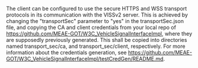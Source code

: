 The client can be configured to use the secure HTTPS and WSS transport protocols in its communication with the VISSv2 server. 
This is achieved by changing the "transportSec" parameter to "yes" in the transportSec.json file, 
and copying the CA and client credentials from your local repo of https://github.com/MEAE-GOT/W3C_VehicleSignalInterfaceImpl, 
where they are supposedly previously generated. 
This shall be copied into directories named transport_sec/ca, and transport_sec/client, respectively. 
For more information about the credentials generation, see https://github.com/MEAE-GOT/W3C_VehicleSignalInterfaceImpl/testCredGen/README.md.

